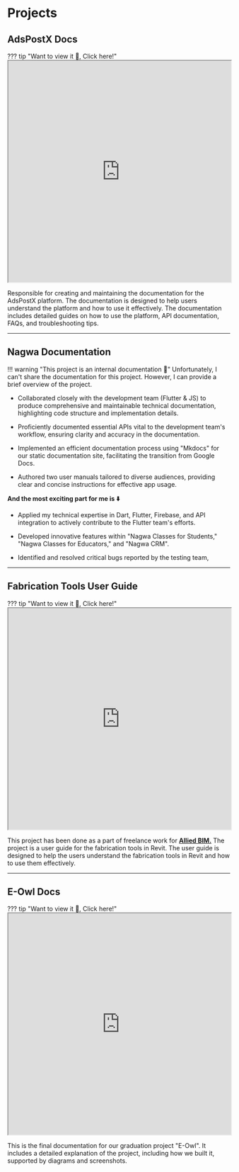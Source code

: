 # **Projects**

## **AdsPostX Docs**

??? tip "Want to view it 👀, Click here!"
    <iframe src="https://docs.adspostx.com/" width="100%" height="500px"></iframe>

Responsible for creating and maintaining the documentation for the AdsPostX platform. The documentation is designed to help users understand the platform and how to use it effectively. The documentation includes detailed guides on how to use the platform, API documentation, FAQs, and troubleshooting tips.

---

## **Nagwa Documentation**

!!! warning "This project is an internal documentation 🤫"
    Unfortunately, I can't share the documentation for this project. However, I can provide a brief overview of the project.

- Collaborated closely with the development team (Flutter & JS) to produce comprehensive and maintainable technical documentation, highlighting code structure and implementation details.

- Proficiently documented essential APIs vital to the development team's workflow, ensuring clarity and accuracy in the documentation.

- Implemented an efficient documentation process using "Mkdocs" for our static documentation site, facilitating the transition from Google Docs.

- Authored two user manuals tailored to diverse audiences, providing clear and concise instructions for effective app usage.

**And the most exciting part for me is ⬇️**

- Applied my technical expertise in Dart, Flutter, Firebase, and API integration to actively contribute to the Flutter team's efforts.

- Developed innovative features within "Nagwa Classes for Students," "Nagwa Classes for Educators," and "Nagwa CRM".

- Identified and resolved critical bugs reported by the testing team,

---

##  **Fabrication Tools User Guide**

??? tip "Want to view it 👀, Click here!"
    <iframe src="https://docs.alliedbim.com/FabricationTools.html" width="100%" height="500px"></iframe> 

This project has been done as a part of freelance work for <a href="https://alliedbim.com/">__Allied BIM.__</a> The project is a user guide for the fabrication tools in Revit. The user guide is designed to help the users understand the fabrication tools in Revit and how to use them effectively.

---

## **E-Owl Docs**

??? tip "Want to view it 👀, Click here!"
    <iframe src="https://docs.google.com/document/d/1OSpxKNEzcEtfDCzFs2u9OK0KHP67kRL9Fq17gGUlhrI/edit" width="100%" height="500px"></iframe>

This is the final documentation for our graduation project "E-Owl". It includes a detailed explanation of the project, including how we built it, supported by diagrams and screenshots.
